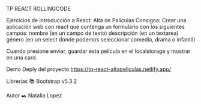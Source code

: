 TP REACT ROLLINGCODE

Ejercicios de introducción a React: Alta de Paliculas
Consigna:
Crear una aplicación web con react que contenga un formulario con los siguientes campos:
nombre (en un campo de texto)
descripción (en un textarea)
género (en un select donde podemos seleccionar comedia, drama o infantil)

Cuando presione enviar, guardar esta película en el localstorage y mostrar en una card.


Demo Deply del proyecto https://tp-react-altapeliculas.netlify.app/

Librerias 📚 Bootstrap v5.3.2

Autor ✒️ Natalia Lopez
